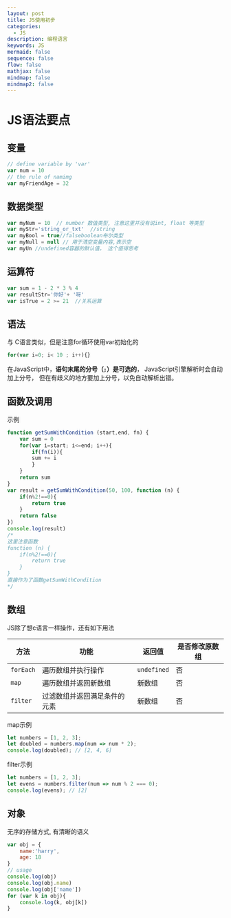 ```yaml
---
layout: post
title: JS使用初步
categories:
  - JS
description: 编程语言
keywords: JS
mermaid: false
sequence: false
flow: false
mathjax: false
mindmap: false
mindmap2: false
---
```

# JS语法要点

## 变量

```js
// define variable by 'var'
var num = 10
// the rule of namimg
var myFriendAge = 32
```

## 数据类型

```js
var myNum = 10  // number 数值类型, 注意这里并没有说int, float 等类型
var myStr='string_or_txt'  //string
var myBool = true//falseboolean布尔类型
var myNull = null // 用于清空变量内容,表示空
var myUn //undefined容器的默认值， 这个值得思考
```

## 运算符

```js
var sum = 1 - 2 * 3 % 4
var resultStr='你好'+ '呀'
var isTrue = 2 >= 21  //关系运算
```

## 语法

与 C语言类似，但是注意for循环使用var初始化的
```js
for(var i=0; i< 10 ; i++){}
```
在JavaScript中，**语句末尾的分号（`;`）是可选的**， JavaScript引擎解析时会自动加上分号，
但在有歧义的地方要加上分号，以免自动解析出错。

## 函数及调用
示例
```js
function getSumWithCondition (start,end, fn) {
	var sum = 0
	for(var i=start; i<=end; i++){
		if(fn(i)){
		sum += i
		}
	}
	return sum
}
var result = getSumWithCondition(50, 100, function (n) {
	if(n%2!==0){
		return true
	}
	return false
})
console.log(result)
/*
这里注意函数
function (n) {
	if(n%2!==0){
		return true
	}
}
直接作为了函数getSumWithCondition
*/
```
## 数组

JS除了想c语言一样操作，还有如下用法

| 方法           | 功能             | 返回值         | 是否修改原数组 |
| ------------ | -------------- | ----------- | ------- |
| `forEach`    | 遍历数组并执行操作      | `undefined` | 否       |
| `map`        | 遍历数组并返回新数组     | 新数组         | 否       |
| `filter`<br> | 过滤数组并返回满足条件的元素 | 新数组         | 否       |


map示例
```javascript
let numbers = [1, 2, 3];
let doubled = numbers.map(num => num * 2);
console.log(doubled); // [2, 4, 6]
```

filter示例
```javascript
let numbers = [1, 2, 3];
let evens = numbers.filter(num => num % 2 === 0);
console.log(evens); // [2]
```

## 对象
无序的存储方式, 有清晰的语义
```js
var obj = {
	name:'harry',
	age: 18
}
// usage
console.log(obj)
console.log(obj.name)
console.log(obj['name'])
for (var k in obj){ 
	console.log(k, obj[k])
}
```




